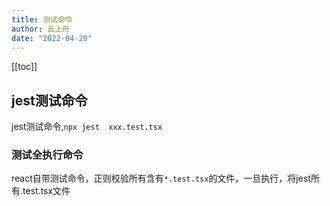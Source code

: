 ```yaml
---
title: 测试命令
author: 云上舟
date: "2022-04-20"
---
```


[[toc]]

## jest测试命令
jest测试命令,`npx jest  xxx.test.tsx`


### 测试全执行命令
react自带测试命令，正则校验所有含有`*.test.tsx`的文件，一旦执行，将jest所有.test.tsx文件